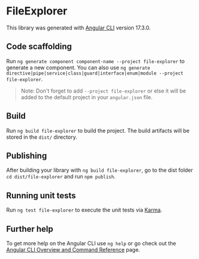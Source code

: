 # FileExplorer

This library was generated with [Angular CLI](https://github.com/angular/angular-cli) version 17.3.0.

## Code scaffolding

Run `ng generate component component-name --project file-explorer` to generate a new component. You can also use `ng generate directive|pipe|service|class|guard|interface|enum|module --project file-explorer`.
> Note: Don't forget to add `--project file-explorer` or else it will be added to the default project in your `angular.json` file. 

## Build

Run `ng build file-explorer` to build the project. The build artifacts will be stored in the `dist/` directory.

## Publishing

After building your library with `ng build file-explorer`, go to the dist folder `cd dist/file-explorer` and run `npm publish`.

## Running unit tests

Run `ng test file-explorer` to execute the unit tests via [Karma](https://karma-runner.github.io).

## Further help

To get more help on the Angular CLI use `ng help` or go check out the [Angular CLI Overview and Command Reference](https://angular.io/cli) page.
